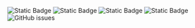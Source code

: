 ![Static Badge](https://img.shields.io/badge/blacklists-60-000000) ![Static Badge](https://img.shields.io/badge/blacklisted-2880939-cc0000) ![Static Badge](https://img.shields.io/badge/whitelisted-2242-00CC00) ![Static Badge](https://img.shields.io/badge/streaming_blacklist-28106-000000) ![GitHub issues](https://img.shields.io/github/issues/fabriziosalmi/blacklists)
